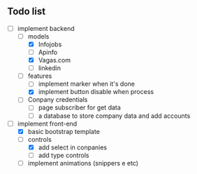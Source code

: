 ## Todo list

- [ ] implement backend
    - [ ] models
        - [x] Infojobs
        - [ ] Apinfo
        - [x] Vagas.com
        - [ ] linkedin

    - [ ] features
        - [ ] implement marker when it's done
        - [x] implement button disable when process

    - [ ] Conpany credentials
        - [ ] page subscriber for get data
        - [ ] a database to store company data and add accounts

- [ ] implement front-end
    - [x] basic bootstrap template
    - [ ] controls
        - [x] add select in conpanies
        - [ ] add type controls
    - [ ] implement animations (snippers e etc)